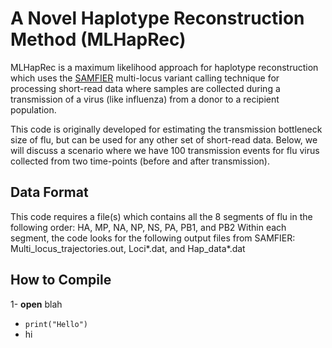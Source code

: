 # A Novel Haplotype Reconstruction Method (MLHapRec)
MLHapRec is a maximum likelihood approach for haplotype reconstruction which uses the [SAMFIER](https://github.com/cjri/samfire/blob/master/README.md) multi-locus variant calling technique for processing short-read data where samples are collected during a transmission of a virus (like influenza) from a donor to a recipient population. 

This code is originally developed for estimating the transmission bottleneck size of flu, but can be used for any other set of short-read data. Below, we will discuss a scenario where we have 100 transmission events for flu virus collected from two time-points (before and after transmission). 

## Data Format
This code requires a file(s) which contains all the 8 segments of flu in the following order: HA, MP, NA, NP, NS, PA, PB1, and PB2 
Within each segment, the code looks for the following output files from SAMFIER: Multi_locus_trajectories.out, Loci*.dat, and Hap_data*.dat


## How to Compile

1- **open** blah
- `print("Hello")` 
- hi  
